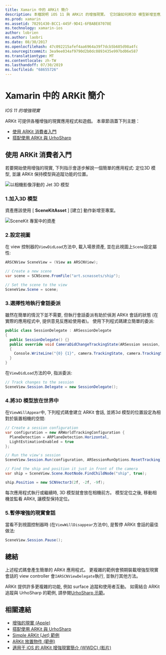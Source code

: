 ```yaml
---
title: Xamarin 中的 ARKit 簡介
description: 本檔說明 iOS 11 與 ARKit 的增強現實。 它討論如何將3D 模型新增至應用程式、設定視圖、執行會話委派、將3D 模型放在世界中, 以及暫停增強的現實會話。
ms.prod: xamarin
ms.assetid: 70291430-BCC1-445F-9D41-6FBABE87078E
ms.technology: xamarin-ios
author: lobrien
ms.author: laobri
ms.date: 08/30/2017
ms.openlocfilehash: 47c092215afef4aa6964a39f7dcb5b685d98a4fc
ms.sourcegitcommit: 3ea9ee034af9790d2b0dc0893435e997bd06e587
ms.translationtype: MT
ms.contentlocale: zh-TW
ms.lasthandoff: 07/30/2019
ms.locfileid: "68655726"
---
```

# <a name="introduction-to-arkit-in-xamarinios"></a>Xamarin 中的 ARKit 簡介

_IOS 11 的增強現實_

ARKit 可提供各種增強的現實應用程式和遊戲。 本章節涵蓋下列主題：

- [使用 ARKit 消費者入門](#gettingstarted)
- [搭配使用 ARKit 與 UrhoSharp](urhosharp.md)

<a name="gettingstarted" />

## <a name="getting-started-with-arkit"></a>使用 ARKit 消費者入門

若要開始使用增強的現實, 下列指示會逐步解說一個簡單的應用程式: 定位3D 模型, 並讓 ARKit 保持模型與追蹤功能的位置。

![以相機影像浮動的 Jet 3D 模型](images/jet-sml.png)

### <a name="1-add-a-3d-model"></a>1.加入3D 模型

資產應該使用 [ **SceneKitAsset** ] [建立] 動作新增至專案。

![SceneKit 專案中的資產](images/scene-assets.png)


### <a name="2-configure-the-view"></a>2.設定視圖

在 view 控制器的`ViewDidLoad`方法中, 載入場景資產, 並在此視圖上`Scene`設定屬性:

```csharp
ARSCNView SceneView = (View as ARSCNView);

// Create a new scene
var scene = SCNScene.FromFile("art.scnassets/ship");

// Set the scene to the view
SceneView.Scene = scene;
```

### <a name="3-optionally-implement-a-session-delegate"></a>3.選擇性地執行會話委派

雖然在簡單的情況下並不需要, 但執行會話委派有助於偵測 ARKit 會話的狀態 (在實際的應用程式中, 提供意見反應給使用者)。 使用下列程式碼建立簡單的委派:

```csharp
public class SessionDelegate : ARSessionDelegate
{
  public SessionDelegate() {}
  public override void CameraDidChangeTrackingState(ARSession session, ARCamera camera)
  {
    Console.WriteLine("{0} {1}", camera.TrackingState, camera.TrackingStateReason);
  }
}
```

在`ViewDidLoad`方法的中, 指派委派:

```csharp
// Track changes to the session
SceneView.Session.Delegate = new SessionDelegate();
```

### <a name="4-position-the-3d-model-in-the-world"></a>4.將3D 模型放在世界中

在`ViewWillAppear`中, 下列程式碼會建立 ARKit 會話, 並將3d 模型的位置設定為相對於裝置相機的空間:

```csharp
// Create a session configuration
var configuration = new ARWorldTrackingConfiguration {
  PlaneDetection = ARPlaneDetection.Horizontal,
  LightEstimationEnabled = true
};

// Run the view's session
SceneView.Session.Run(configuration, ARSessionRunOptions.ResetTracking);

// Find the ship and position it just in front of the camera
var ship = SceneView.Scene.RootNode.FindChildNode("ship", true);

ship.Position = new SCNVector3(2f, -2f, -9f);
```

每次應用程式執行或繼續時, 3D 模型就會放在相機前方。 模型定位之後, 移動相機並監看 ARKit, 讓模型保持定位。

### <a name="5-pause-the-augmented-reality-session"></a>5.暫停增強的現實會話

當看不到視圖控制器時 (在`ViewWillDisappear`方法中), 是暫停 ARKit 會話的最佳做法:

```csharp
SceneView.Session.Pause();
```

## <a name="summary"></a>總結

上述程式碼會產生簡單的 ARKit 應用程式。 更複雜的範例會預期裝載增強型現實會話的 view controller 會`IARSCNViewDelegate`執行, 並執行其他方法。

ARKit 提供許多更複雜的功能, 例如 surface 追蹤和使用者互動。 如需結合 ARKit 追蹤與 UrhoSharp 的範例, 請參閱[UrhoSharp 示範](urhosharp.md)。


## <a name="related-links"></a>相關連結

- [增強的現實 (Apple)](https://developer.apple.com/arkit/)
- [搭配使用 ARKit 與 UrhoSharp](urhosharp.md)
- [Simple ARKit (Jet) 範例](https://docs.microsoft.com/samples/xamarin/ios-samples/ios11-arkitsample)
- [ARKit 放置物件 (範例)](https://docs.microsoft.com/samples/xamarin/ios-samples/ios11-arkitplacingobjects)
- [適用于 iOS 的 ARKit 增強現實簡介 (WWDC) (影片)](https://developer.apple.com/videos/play/wwdc2017/602/)
